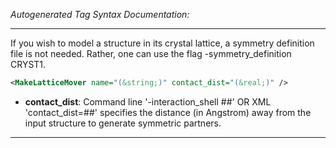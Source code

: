 <!-- THIS IS AN AUTOGENERATED FILE: Don't edit it directly, instead change the schema definition in the code itself. -->

_Autogenerated Tag Syntax Documentation:_

---
If you wish to model a structure in its crystal lattice, a symmetry definition file is not needed. Rather, one can use the flag -symmetry_definition CRYST1.

```xml
<MakeLatticeMover name="(&string;)" contact_dist="(&real;)" />
```

-   **contact_dist**: Command line '-interaction_shell ##' OR XML 'contact_dist=##' specifies the distance (in Angstrom) away from the input structure to generate symmetric partners.

---
